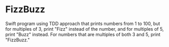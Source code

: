 # FizzBuzz
Swift program using TDD approach that prints numbers from 1 to 100, but for multiples of 3, print "Fizz" instead of the number, and for multiples of 5, print "Buzz" instead. For numbers that are multiples of both 3 and 5, print "FizzBuzz."
